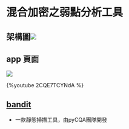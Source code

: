 # 混合加密之弱點分析工具

## 架構圖![](https://github.com/user-attachments/assets/6334d82b-ff96-4098-a1ab-7ed3f976d5bc)

## app 頁面
![](https://github.com/user-attachments/assets/488b2ec3-f8e1-44f5-9d50-8b3837551cd3)

{%youtube 2CQE7TCYNdA %}

## [bandit](https://github.com/PyCQA/bandit)
* 一款靜態掃描工具，由pyCQA團隊開發
